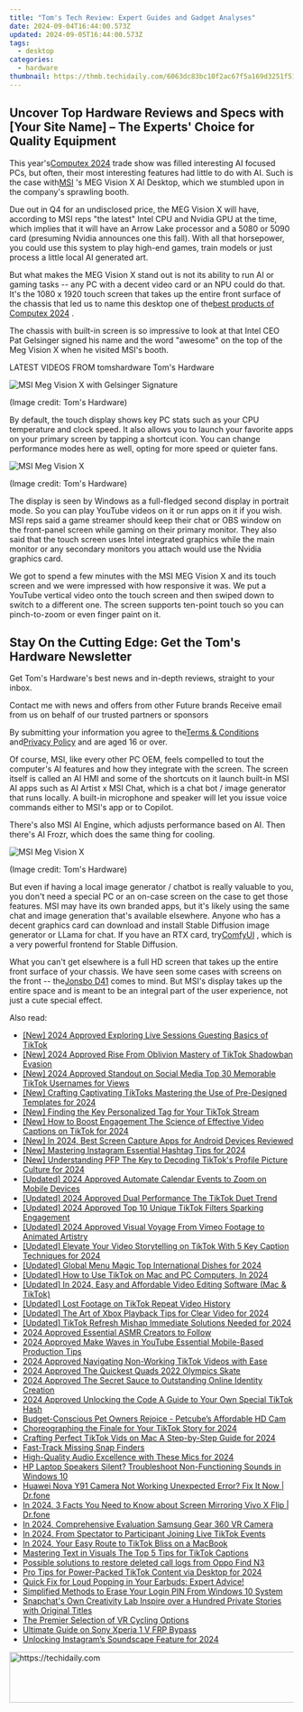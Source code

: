 ```yaml
---
title: "Tom's Tech Review: Expert Guides and Gadget Analyses"
date: 2024-09-04T16:44:00.573Z
updated: 2024-09-05T16:44:00.573Z
tags:
  - desktop
categories:
  - hardware
thumbnail: https://thmb.techidaily.com/6063dc83bc10f2ac67f5a169d3251f5108aeff0475931b89679d58ac2ba6f009.jpg
---
```


## Uncover Top Hardware Reviews and Specs with [Your Site Name] – The Experts' Choice for Quality Equipment

This year's[Computex 2024](https://www.tomshardware.com/tag/computex) trade show was filled interesting AI focused PCs, but often, their most interesting features had little to do with AI. Such is the case with[MSI](https://www.tomshardware.com/tag/msi-microstar) 's MEG Vision X AI Desktop, which we stumbled upon in the company's sprawling booth.

 Due out in Q4 for an undisclosed price, the MEG Vision X will have, according to MSI reps "the latest" Intel CPU and Nvidia GPU at the time, which implies that it will have an Arrow Lake processor and a 5080 or 5090 card (presuming Nvidia announces one this fall). With all that horsepower, you could use this system to play high-end games, train models or just process a little local AI generated art.

 But what makes the MEG Vision X stand out is not its ability to run AI or gaming tasks -- any PC with a decent video card or an NPU could do that. It's the 1080 x 1920 touch screen that takes up the entire front surface of the chassis that led us to name this desktop one of the[best products of Computex 2024](https://www.tomshardware.com/tech-industry/best-of-computex-2024) .

 The chassis with built-in screen is so impressive to look at that Intel CEO Pat Gelsinger signed his name and the word "awesome" on the top of the Meg Vision X when he visited MSI's booth.

 LATEST VIDEOS FROM tomshardware Tom's Hardware

![MSI Meg Vision X with Gelsinger Signature](https://cdn.mos.cms.futurecdn.net/BYkvUDqMNVz6ycnx4BZFYV-320-80.jpg)

 (Image credit: Tom's Hardware)

 By default, the touch display shows key PC stats such as your CPU temperature and clock speed. It also allows you to launch your favorite apps on your primary screen by tapping a shortcut icon. You can change performance modes here as well, opting for more speed or quieter fans.

![MSI Meg Vision X](https://cdn.mos.cms.futurecdn.net/2SRaW8dq9GVUxC4BK2xbzh-320-80.jpg)

 (Image credit: Tom's Hardware)

 The display is seen by Windows as a full-fledged second display in portrait mode. So you can play YouTube videos on it or run apps on it if you wish. MSI reps said a game streamer should keep their chat or OBS window on the front-panel screen while gaming on their primary monitor. They also said that the touch screen uses Intel integrated graphics while the main monitor or any secondary monitors you attach would use the Nvidia graphics card.

 We got to spend a few minutes with the MSI MEG Vision X and its touch screen and we were impressed with how responsive it was. We put a YouTube vertical video onto the touch screen and then swiped down to switch to a different one. The screen supports ten-point touch so you can pinch-to-zoom or even finger paint on it.

## Stay On the Cutting Edge: Get the Tom's Hardware Newsletter

 Get Tom's Hardware's best news and in-depth reviews, straight to your inbox.

 Contact me with news and offers from other Future brands  Receive email from us on behalf of our trusted partners or sponsors

 By submitting your information you agree to the[Terms & Conditions](https://futureplc.com/terms-conditions/) and[Privacy Policy](https://futureplc.com/privacy-policy/) and are aged 16 or over.

 Of course, MSI, like every other PC OEM, feels compelled to tout the computer's AI features and how they integrate with the screen. The screen itself is called an AI HMI and some of the shortcuts on it launch built-in MSI AI apps such as AI Artist x MSI Chat, which is a chat bot / image generator that runs locally. A built-in microphone and speaker will let you issue voice commands either to MSI's app or to Copilot.

 There's also MSI AI Engine, which adjusts performance based on AI. Then there's AI Frozr, which does the same thing for cooling.

![MSI Meg Vision X](https://cdn.mos.cms.futurecdn.net/naxGXKocxiSqBdGWe9LHqR-320-80.jpg)

 (Image credit: Tom's Hardware)

 But even if having a local image generator / chatbot is really valuable to you, you don't need a special PC or an on-case screen on the case to get those features. MSI may have its own branded apps, but it's likely using the same chat and image generation that's available elsewhere. Anyone who has a decent graphics card can download and install Stable Diffusion image generator or LLama for chat. If you have an RTX card, try[ComfyUI](https://github.com/comfyanonymous/ComfyUI) , which is a very powerful frontend for Stable Diffusion.

 What you can't get elsewhere is a full HD screen that takes up the entire front surface of your chassis. We have seen some cases with screens on the front -- the[Jonsbo D41](https://www.jonsbo.com/en/products/D41MESHSCREENBlack.html) comes to mind. But MSI's display takes up the entire space and is meant to be an integral part of the user experience, not just a cute special effect.


<ins class="adsbygoogle"
     style="display:block"
     data-ad-format="autorelaxed"
     data-ad-client="ca-pub-7571918770474297"
     data-ad-slot="1223367746"></ins>



<ins class="adsbygoogle"
     style="display:block"
     data-ad-client="ca-pub-7571918770474297"
     data-ad-slot="8358498916"
     data-ad-format="auto"
     data-full-width-responsive="true"></ins>

<span class="atpl-alsoreadstyle">Also read:</span>
<div><ul>
<li><a href="https://tiktok-video-recordings.techidaily.com/new-2024-approved-exploring-live-sessions-guesting-basics-of-tiktok/"><u>[New] 2024 Approved  Exploring Live Sessions  Guesting Basics of TikTok</u></a></li>
<li><a href="https://tiktok-video-recordings.techidaily.com/new-2024-approved-rise-from-oblivion-mastery-of-tiktok-shadowban-evasion/"><u>[New] 2024 Approved  Rise From Oblivion  Mastery of TikTok Shadowban Evasion</u></a></li>
<li><a href="https://tiktok-video-recordings.techidaily.com/new-2024-approved-standout-on-social-media-top-30-memorable-tiktok-usernames-for-views/"><u>[New] 2024 Approved  Standout on Social Media  Top 30 Memorable TikTok Usernames for Views</u></a></li>
<li><a href="https://tiktok-video-recordings.techidaily.com/new-crafting-captivating-tiktoks-mastering-the-use-of-pre-designed-templates-for-2024/"><u>[New] Crafting Captivating TikToks  Mastering the Use of Pre-Designed Templates for 2024</u></a></li>
<li><a href="https://tiktok-video-recordings.techidaily.com/new-finding-the-key-personalized-tag-for-your-tiktok-stream/"><u>[New] Finding the Key  Personalized Tag for Your TikTok Stream</u></a></li>
<li><a href="https://tiktok-video-recordings.techidaily.com/new-how-to-boost-engagement-the-science-of-effective-video-captions-on-tiktok-for-2024/"><u>[New] How to Boost Engagement  The Science of Effective Video Captions on TikTok for 2024</u></a></li>
<li><a href="https://video-screen-grab.techidaily.com/new-in-2024-best-screen-capture-apps-for-android-devices-reviewed/"><u>[New] In 2024, Best Screen Capture Apps for Android Devices Reviewed</u></a></li>
<li><a href="https://instagram-videos.techidaily.com/new-mastering-instagram-essential-hashtag-tips-for-2024/"><u>[New] Mastering Instagram  Essential Hashtag Tips for 2024</u></a></li>
<li><a href="https://tiktok-video-recordings.techidaily.com/new-understanding-pfp-the-key-to-decoding-tiktoks-profile-picture-culture-for-2024/"><u>[New] Understanding PFP  The Key to Decoding TikTok's Profile Picture Culture for 2024</u></a></li>
<li><a href="https://remote-screen-capture.techidaily.com/updated-2024-approved-automate-calendar-events-to-zoom-on-mobile-devices/"><u>[Updated] 2024 Approved  Automate Calendar Events to Zoom on Mobile Devices</u></a></li>
<li><a href="https://tiktok-video-recordings.techidaily.com/updated-2024-approved-dual-performance-the-tiktok-duet-trend/"><u>[Updated] 2024 Approved  Dual Performance  The TikTok Duet Trend</u></a></li>
<li><a href="https://tiktok-video-recordings.techidaily.com/updated-2024-approved-top-10-unique-tiktok-filters-sparking-engagement/"><u>[Updated] 2024 Approved  Top 10 Unique TikTok Filters Sparking Engagement</u></a></li>
<li><a href="https://vimeo-videos.techidaily.com/updated-2024-approved-visual-voyage-from-vimeo-footage-to-animated-artistry/"><u>[Updated] 2024 Approved  Visual Voyage  From Vimeo Footage to Animated Artistry</u></a></li>
<li><a href="https://tiktok-video-recordings.techidaily.com/updated-elevate-your-video-storytelling-on-tiktok-with-5-key-caption-techniques-for-2024/"><u>[Updated] Elevate Your Video Storytelling on TikTok With 5 Key Caption Techniques for 2024</u></a></li>
<li><a href="https://tiktok-video-recordings.techidaily.com/updated-global-menu-magic-top-international-dishes-for-2024/"><u>[Updated] Global Menu Magic  Top International Dishes for 2024</u></a></li>
<li><a href="https://tiktok-video-recordings.techidaily.com/updated-how-to-use-tiktok-on-mac-and-pc-computers-in-2024/"><u>[Updated] How to Use TikTok on Mac and PC Computers, In 2024</u></a></li>
<li><a href="https://tiktok-video-recordings.techidaily.com/updated-in-2024-easy-and-affordable-video-editing-software-mac-and-tiktok/"><u>[Updated] In 2024, Easy and Affordable Video Editing Software (Mac & TikTok)</u></a></li>
<li><a href="https://tiktok-video-recordings.techidaily.com/updated-lost-footage-on-tiktok-repeat-video-history/"><u>[Updated] Lost Footage on TikTok  Repeat Video History</u></a></li>
<li><a href="https://screen-video-capture.techidaily.com/updated-the-art-of-xbox-playback-tips-for-clear-video-for-2024/"><u>[Updated] The Art of Xbox Playback  Tips for Clear Video for 2024</u></a></li>
<li><a href="https://tiktok-video-recordings.techidaily.com/updated-tiktok-refresh-mishap-immediate-solutions-needed-for-2024/"><u>[Updated] TikTok Refresh Mishap  Immediate Solutions Needed for 2024</u></a></li>
<li><a href="https://youtube-blog.techidaily.com/approved-essential-asmr-creators-to-follow/"><u>2024 Approved  Essential ASMR Creators to Follow</u></a></li>
<li><a href="https://youtube-help.techidaily.com/2024-approved-make-waves-in-youtube-essential-mobile-based-production-tips/"><u>2024 Approved  Make Waves in YouTube  Essential Mobile-Based Production Tips</u></a></li>
<li><a href="https://tiktok-video-recordings.techidaily.com/2024-approved-navigating-non-working-tiktok-videos-with-ease/"><u>2024 Approved  Navigating Non-Working TikTok Videos with Ease</u></a></li>
<li><a href="https://fox-http.techidaily.com/2024-approved-the-quickest-quads-2022-olympics-skate/"><u>2024 Approved  The Quickest Quads  2022 Olympics Skate</u></a></li>
<li><a href="https://youtube-stream.techidaily.com/2024-approved-the-secret-sauce-to-outstanding-online-identity-creation/"><u>2024 Approved  The Secret Sauce to Outstanding Online Identity Creation</u></a></li>
<li><a href="https://tiktok-video-recordings.techidaily.com/2024-approved-unlocking-the-code-a-guide-to-your-own-special-tiktok-hash/"><u>2024 Approved  Unlocking the Code  A Guide to Your Own Special TikTok Hash</u></a></li>
<li><a href="https://buynow-reviews.techidaily.com/budget-conscious-pet-owners-rejoice-petcubes-affordable-hd-cam/"><u>Budget-Conscious Pet Owners Rejoice - Petcube’s Affordable HD Cam</u></a></li>
<li><a href="https://tiktok-video-recordings.techidaily.com/choreographing-the-finale-for-your-tiktok-story-for-2024/"><u>Choreographing the Finale for Your TikTok Story for 2024</u></a></li>
<li><a href="https://tiktok-video-recordings.techidaily.com/crafting-perfect-tiktok-vids-on-mac-a-step-by-step-guide-for-2024/"><u>Crafting Perfect TikTok Vids on Mac  A Step-by-Step Guide for 2024</u></a></li>
<li><a href="https://tiktok-video-recordings.techidaily.com/fast-track-missing-snap-finders/"><u>Fast-Track Missing Snap Finders</u></a></li>
<li><a href="https://some-knowledge.techidaily.com/high-quality-audio-excellence-with-these-mics-for-2024/"><u>High-Quality Audio Excellence with These Mics for 2024</u></a></li>
<li><a href="https://sound-issues.techidaily.com/hp-laptop-speakers-silent-troubleshoot-non-functioning-sounds-in-windows-10/"><u>HP Laptop Speakers Silent? Troubleshoot Non-Functioning Sounds in Windows 10</u></a></li>
<li><a href="https://howto.techidaily.com/huawei-nova-y91-camera-not-working-unexpected-error-fix-it-now-drfone-by-drfone-fix-android-problems-fix-android-problems/"><u>Huawei Nova Y91 Camera Not Working Unexpected Error? Fix It Now | Dr.fone</u></a></li>
<li><a href="https://screen-mirror.techidaily.com/in-2024-3-facts-you-need-to-know-about-screen-mirroring-vivo-x-flip-drfone-by-drfone-android/"><u>In 2024, 3 Facts You Need to Know about Screen Mirroring Vivo X Flip | Dr.fone</u></a></li>
<li><a href="https://extra-resources.techidaily.com/in-2024-comprehensive-evaluation-samsung-gear-360-vr-camera/"><u>In 2024, Comprehensive Evaluation  Samsung Gear 360 VR Camera</u></a></li>
<li><a href="https://tiktok-video-recordings.techidaily.com/in-2024-from-spectator-to-participant-joining-live-tiktok-events/"><u>In 2024, From Spectator to Participant  Joining Live TikTok Events</u></a></li>
<li><a href="https://tiktok-video-recordings.techidaily.com/in-2024-your-easy-route-to-tiktok-bliss-on-a-macbook/"><u>In 2024, Your Easy Route to TikTok Bliss on a MacBook</u></a></li>
<li><a href="https://tiktok-video-recordings.techidaily.com/mastering-text-in-visuals-the-top-5-tips-for-tiktok-captions/"><u>Mastering Text in Visuals  The Top 5 Tips for TikTok Captions</u></a></li>
<li><a href="https://review-topics.techidaily.com/possible-solutions-to-restore-deleted-call-logs-from-oppo-find-n3-by-fonelab-android-recover-call-logs/"><u>Possible solutions to restore deleted call logs from Oppo Find N3</u></a></li>
<li><a href="https://tiktok-video-recordings.techidaily.com/pro-tips-for-power-packed-tiktok-content-via-desktop-for-2024/"><u>Pro Tips for Power-Packed TikTok Content via Desktop for 2024</u></a></li>
<li><a href="https://sound-issues.techidaily.com/quick-fix-for-loud-popping-in-your-earbuds-expert-advice/"><u>Quick Fix for Loud Popping in Your Earbuds: Expert Advice!</u></a></li>
<li><a href="https://techtrends.techidaily.com/simplified-methods-to-erase-your-login-pin-from-windows-10-system/"><u>Simplified Methods to Erase Your Login PIN From Windows 10 System</u></a></li>
<li><a href="https://tiktok-video-recordings.techidaily.com/snapchats-own-creativity-lab-inspire-over-a-hundred-private-stories-with-original-titles/"><u>Snapchat's Own Creativity Lab  Inspire over a Hundred Private Stories with Original Titles</u></a></li>
<li><a href="https://extra-tips.techidaily.com/the-premier-selection-of-vr-cycling-options/"><u>The Premier Selection of VR Cycling Options</u></a></li>
<li><a href="https://android-frp.techidaily.com/ultimate-guide-on-sony-xperia-1-v-frp-bypass-by-drfone-android/"><u>Ultimate Guide on Sony Xperia 1 V FRP Bypass</u></a></li>
<li><a href="https://instagram-videos.techidaily.com/unlocking-instagrams-soundscape-feature-for-2024/"><u>Unlocking Instagram’s Soundscape Feature for 2024</u></a></li>
</ul></div>

<!-- affiliate ads begin -->
<a href="https://aligracehair.sjv.io/c/5597632/1997695/19272" target="_top" id="1997695">
  <img src="//a.impactradius-go.com/display-ad/19272-1997695" border="0" alt="https://techidaily.com" width="728" height="90"/>
</a>
<img height="0" width="0" src="https://aligracehair.sjv.io/i/5597632/1997695/19272" style="position:absolute;visibility:hidden;" border="0" />
<!-- affiliate ads end -->